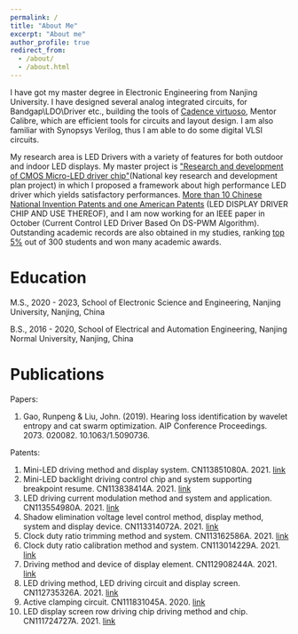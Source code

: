```yaml
---
permalink: /
title: "About Me"
excerpt: "About me"
author_profile: true
redirect_from: 
  - /about/
  - /about.html
---
```


I have got my master degree in Electronic Engineering from Nanjing University. I have designed several analog integrated circuits, for Bandgap\LDO\Driver etc., building the tools of [Cadence virtuoso](https://rppgao.github.io), Mentor Calibre, which are efficient tools for circuits and layout design. I am also familiar with Synopsys Verilog, thus I am able to do some digital VLSI circuits.

My research area is LED Drivers with a variety of features for both outdoor and indoor LED displays. My master project is ["Research and development of CMOS Micro-LED driver chip"](https://rppgao.github.io)(National key research and development plan project) in which I proposed a framework about high performance LED driver which yields satisfactory performances. [More than 10 Chinese National Invention Patents and one American Patents](https://rppgao.github.io) (LED DISPLAY DRIVER CHIP AND USE THEREOF), and I am now working for an IEEE paper in October (Current Control LED Driver Based On DS-PWM Algorithm). Outstanding academic records are also obtained in my studies, ranking [top 5%](https://rppgao.github.io) out of 300 students and won many academic awards.


Education
======
M.S., 2020 - 2023, School of Electronic Science and Engineering, Nanjing University, Nanjing, China

B.S., 2016 - 2020, School of Electrical and Automation Engineering, Nanjing Normal University, Nanjing, China


Publications
======
Papers:
1. Gao, Runpeng & Liu, John. (2019). Hearing loss identification by wavelet entropy and cat swarm optimization. AIP Conference Proceedings. 2073. 020082. 10.1063/1.5090736. 

Patents:
1. Mini-LED driving method and display system. CN113851080A. 2021. [link](https://globaldossier.uspto.gov/#/result/publication/CN/113851080/1)
2. Mini-LED backlight driving control chip and system supporting breakpoint resume. CN113838414A. 2021. [link](https://globaldossier.uspto.gov/#/result/publication/CN/113838414/1)
3. LED driving current modulation method and system and application. CN113554980A. 2021. [link](https://globaldossier.uspto.gov/#/result/publication/CN/113554980/1)
4. Shadow elimination voltage level control method, display method, system and display device. CN113314072A. 2021. [link](https://globaldossier.uspto.gov/#/result/publication/CN/113314072/1)
5. Clock duty ratio trimming method and system. CN113162586A. 2021. [link](https://globaldossier.uspto.gov/#/result/publication/CN/113162586/1)
6. Clock duty ratio calibration method and system. CN113014229A. 2021. [link](https://globaldossier.uspto.gov/#/result/publication/CN/113014229/1)
7. Driving method and device of display element. CN112908244A. 2021. [link](https://globaldossier.uspto.gov/#/result/publication/CN/112908244/1)
8. LED driving method, LED driving circuit and display screen. CN112735326A. 2021. [link](https://globaldossier.uspto.gov/#/result/publication/CN/112735326/1)
9. Active clamping circuit. CN111831045A. 2020. [link](https://globaldossier.uspto.gov/#/result/publication/CN/111831045/1)
10. LED display screen row driving chip driving method and chip. CN111724727A. 2021. [link](https://globaldossier.uspto.gov/#/result/publication/CN/111724727/1)
